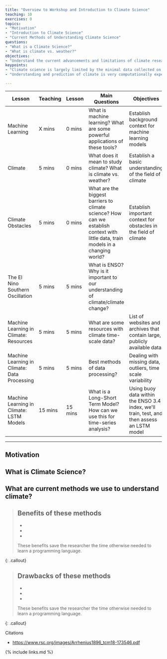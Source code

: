 ```yaml
---
title: "Overview to Workshop and Introduction to Climate Science"
teaching: 10
exercises: 0
topics:
- "Motivation" 
- "Introduction to Climate Science"
- "Current Methods of Understanding Climate Science"
questions: 
- "What is a Climate Science?"
- "What is climate vs. weather?"
objectives:
- "Understand the current advancements and limitations of climate research"
keypoints:
- "Climate science is largely limited by the minimal data collected on timescales necessary to assess long-scale patterns."
- "Understanding and prediction of climate is very computationally expensive and still very limited."

---
```


| Lesson        | Teaching | Lesson | Main Questions                  | Objectives                       |
| -----------   | -------- |------- |-------------------------------- |--------------------------------- |
| Machine Learning | X mins | 0 mins | What is machine learning? What are some powerful applications of these tools? | Establish background context for machine learning models| 
| Climate  | 5 mins | 0 mins | What does it mean to study climate? What is climate vs. weather? | Establish a basic understanding of the field of climate|
| Climate Obstacles | 5 mins | 0 mins | What are the biggest barriers to climate science? How can we establish context with little data, train models in a changing world? | Establish important context for obstacles in the field of climate|
| The El Nino Southern Oscillation | 5 mins | 5 mins | What is ENSO? Why is it important to our understanding of climate/climate change?| | 
| Machine Learning in Climate: Resources | 5 mins | 5 mins | What are some resources with climate time-scale data? | List of websites and archives that contain large, publicly available data|
| Machine Learning in Climate: Data Processing | 5 mins | 5 mins | Best methods of data processing? | Dealing with missing data, outliers, time scale variability|
| Machine Learning in Climate: LSTM Models | 15 mins | 15 mins | What is a Long-Short Term Model? How can we use this for time-series analysis?| Using buoy data within the ENSO 3.4 index, we'll train, test, and then assess an LSTM model |

---

## Motivation



## What is Climate Science?



## What are current methods we use to understand climate? 



> ## Benefits of these methods
>
> 
> - 
> - 
> - 
> 
> These benefits save the researcher the time otherwise needed to learn a programming language.
> 
{: .callout}

> ## Drawbacks of these methods
>
> 
> - 
> - 
> - 
> 
> These benefits save the researcher the time otherwise needed to learn a programming language.
> 
{: .callout}




Citations
- https://www.rsc.org/images/Arrhenius1896_tcm18-173546.pdf

{% include links.md %}
